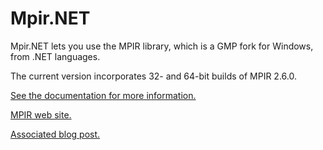 Mpir.NET
========

Mpir.NET lets you use the MPIR library, which is a GMP fork for Windows,
from .NET languages. 

The current version incorporates 32- and 64-bit builds of MPIR 2.6.0.


<a href="http://wezeku.github.io/Mpir.NET" target="_blank">See the documentation for more information.</a>

<a href="http://www.mpir.org/" target="_blank">MPIR web site.</a>

<a href="http://blog.wezeku.com/2014/03/10/url-goes-here/">Associated blog post.</a>
